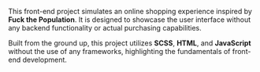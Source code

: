 This front-end project simulates an online shopping experience inspired by **Fuck the Population**. It is designed to showcase the user interface without any backend functionality or actual purchasing capabilities.

Built from the ground up, this project utilizes **SCSS**, **HTML**, and **JavaScript** without the use of any frameworks, highlighting the fundamentals of front-end development.
